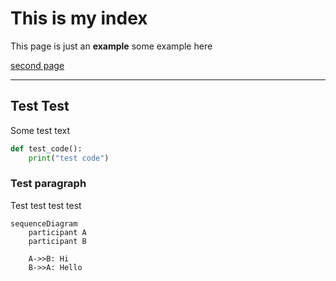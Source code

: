 # This is my index
This page is just an **example**
some example here

[second page](secondpage.html)

---

## Test Test
Some test text

```python
def test_code():
    print("test code")
```

### Test paragraph
Test test test test


```mermaid
sequenceDiagram
    participant A
    participant B

    A->>B: Hi
    B->>A: Hello
```
